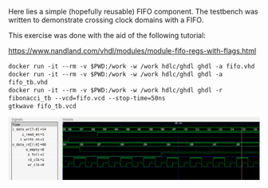 Here lies a simple (hopefully reusable) FIFO component. The testbench was written to demonstrate crossing clock domains with a FIFO.

This exercise was done with the aid of the following tutorial:

https://www.nandland.com/vhdl/modules/module-fifo-regs-with-flags.html

```
docker run -it --rm -v $PWD:/work -w /work hdlc/ghdl ghdl -a fifo.vhd
docker run -it --rm -v $PWD:/work -w /work hdlc/ghdl ghdl -a fifo_tb.vhd
docker run -it --rm -v $PWD:/work -w /work hdlc/ghdl ghdl -r fibonacci_tb --vcd=fifo.vcd --stop-time=50ns
gtkwave fifo_tb.vcd
```

![Simulation](https://raw.githubusercontent.com/Joash09/FPGA-Playground/main/FIFO/Results/sim_results.png)
